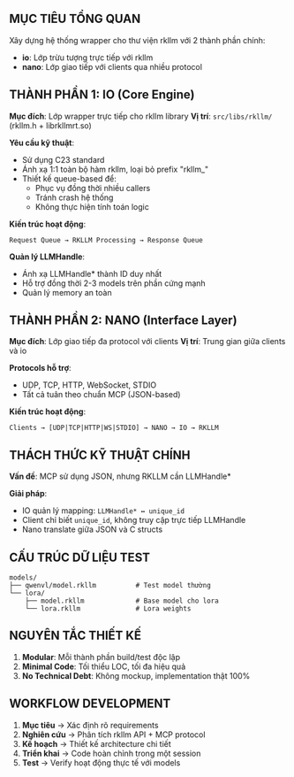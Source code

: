 ## MỤC TIÊU TỔNG QUAN

Xây dựng hệ thống wrapper cho thư viện rkllm với 2 thành phần chính:
- **io**: Lớp trừu tượng trực tiếp với rkllm  
- **nano**: Lớp giao tiếp với clients qua nhiều protocol

## THÀNH PHẦN 1: IO (Core Engine)

**Mục đích**: Lớp wrapper trực tiếp cho rkllm library
**Vị trí**: `src/libs/rkllm/` (rkllm.h + librkllmrt.so)

**Yêu cầu kỹ thuật**:
- Sử dụng C23 standard
- Ánh xạ 1:1 toàn bộ hàm rkllm, loại bỏ prefix "rkllm_"
- Thiết kế queue-based để:
  - Phục vụ đồng thời nhiều callers
  - Tránh crash hệ thống
  - Không thực hiện tính toán logic

**Kiến trúc hoạt động**:
```
Request Queue → RKLLM Processing → Response Queue
```

**Quản lý LLMHandle**:
- Ánh xạ LLMHandle* thành ID duy nhất
- Hỗ trợ đồng thời 2-3 models trên phần cứng mạnh
- Quản lý memory an toàn

## THÀNH PHẦN 2: NANO (Interface Layer)

**Mục đích**: Lớp giao tiếp đa protocol với clients
**Vị trí**: Trung gian giữa clients và io

**Protocols hỗ trợ**:
- UDP, TCP, HTTP, WebSocket, STDIO
- Tất cả tuân theo chuẩn MCP (JSON-based)

**Kiến trúc hoạt động**:
```
Clients → [UDP|TCP|HTTP|WS|STDIO] → NANO → IO → RKLLM
```

## THÁCH THỨC KỸ THUẬT CHÍNH

**Vấn đề**: MCP sử dụng JSON, nhưng RKLLM cần LLMHandle*

**Giải pháp**: 
- IO quản lý mapping: `LLMHandle* ↔ unique_id`
- Client chỉ biết `unique_id`, không truy cập trực tiếp LLMHandle
- Nano translate giữa JSON và C structs

## CẤU TRÚC DỮ LIỆU TEST

```
models/
├── qwenvl/model.rkllm          # Test model thường
└── lora/
    ├── model.rkllm             # Base model cho lora
    └── lora.rkllm              # Lora weights
```

## NGUYÊN TẮC THIẾT KẾ

1. **Modular**: Mỗi thành phần build/test độc lập
2. **Minimal Code**: Tối thiểu LOC, tối đa hiệu quả  
3. **No Technical Debt**: Không mockup, implementation thật 100%

## WORKFLOW DEVELOPMENT

1. **Mục tiêu** → Xác định rõ requirements
2. **Nghiên cứu** → Phân tích rkllm API + MCP protocol  
3. **Kế hoạch** → Thiết kế architecture chi tiết
4. **Triển khai** → Code hoàn chỉnh trong một session
5. **Test** → Verify hoạt động thực tế với models